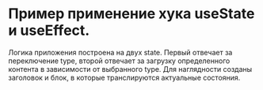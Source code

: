 # Пример применение хука useState и useEffect.

Логика приложения построена на двух state. Первый отвечает за переключение type, второй отвечает за загрузку определенного контента в зависимости от выбранного type. Для наглядности созданы заголовок и блок, в которые транслируются актуальные состояния.
